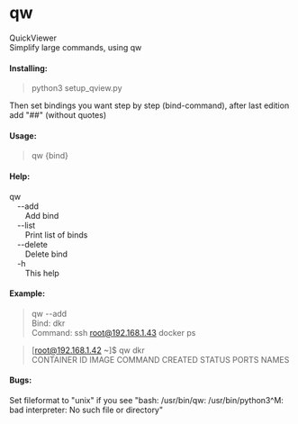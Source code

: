 # qw
QuickViewer  
Simplify large commands, using qw 

#### Installing:  
>python3 setup_qview.py  

Then set bindings you want step by step (bind-command), after last edition add "##" (without quotes)  

#### Usage:  
> qw {bind}  
  
#### Help:  
qw  
&emsp;--add  
&emsp;&emsp;Add bind  
&emsp;--list  
&emsp;&emsp;Print list of binds  
&emsp;--delete  
&emsp;&emsp;Delete bind  
&emsp;-h  
&emsp;&emsp;This help  
  
#### Example:  
> qw --add  
> Bind: dkr  
> Command: ssh root@192.168.1.43 docker ps  
  
> [root@192.168.1.42 ~]$ qw dkr  
> CONTAINER ID        IMAGE                                                                    COMMAND                  CREATED             STATUS              PORTS               NAMES  
  
  
#### Bugs:  
Set fileformat to "unix" if you see "bash: /usr/bin/qw: /usr/bin/python3^M: bad interpreter: No such file or directory"
